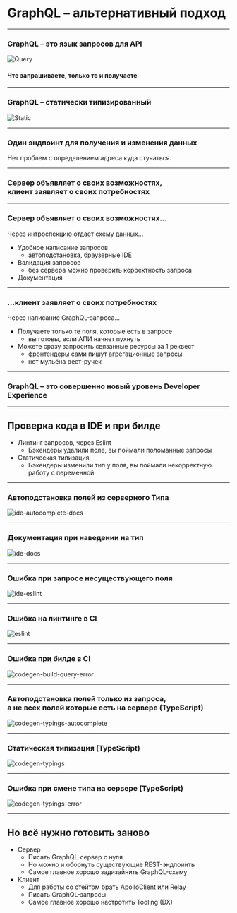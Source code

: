 # GraphQL – альтернативный подход

-----

### GraphQL – это язык запросов для API

![Query](./query.png) <!-- .element: class="plain" style="width: 800px" -->

#### Что запрашиваете, только то и получаете <!-- .element: class="green fragment" -->

-----

### GraphQL – статически типизированный

![Static](./static.png) <!-- .element: class="plain" style="width: 800px" -->

-----

### Один эндпоинт для получения и изменения данных <!-- .element: class="green" -->

Нет проблем с определением адреса куда стучаться. <!-- .element: class="fragment" -->

-----

### Сервер объявляет о своих возможностях, <br />клиент заявляет о своих потребностях <!-- .element: class="green" -->

-----

### Сервер объявляет о своих возможностях... <!-- .element: class="green" -->

Через интроспекцию отдает схему данных... <!-- .element: class="fragment apollo" -->

- Удобное написание запросов <!-- .element: class="fragment" -->
  - автоподстановка, браузерные IDE <!-- .element: class="orange fragment" -->
- Валидация запросов <!-- .element: class="fragment" -->
  - без сервера можно проверить корректность запроса <!-- .element: class="orange fragment" -->
- Документация <!-- .element: class="fragment" -->

-----

### ...клиент заявляет о своих потребностях <!-- .element: class="green" -->

Через написание GraphQL-запроса... <!-- .element: class="fragment apollo" -->

- Получаете только те поля, которые есть в запросе <!-- .element: class="fragment" -->
  - вы готовы, если АПИ начнет пухнуть <!-- .element: class="orange fragment" -->
- Можете сразу запросить связанные ресурсы за 1 реквест <!-- .element: class="fragment" -->
  - фронтендеры сами пишут агрегационные запросы <!-- .element: class="orange fragment" -->
  - нет мульёна рест-ручек <!-- .element: class="orange fragment" -->

-----

### GraphQL – это совершенно новый уровень Developer Experience <!-- .element: class="green" -->

-----

## Проверка кода в IDE и при билде <!-- .element: class="green" -->

- Линтинг запросов, через Eslint <!-- .element: class="fragment" -->
  - Бэкендеры удалили поле, вы поймали поломанные запросы <!-- .element: class="orange fragment" -->
- Статическая типизация <!-- .element: class="fragment" -->
  - Бэкендеры изменили тип у поля, вы поймали некорректную работу с переменной <!-- .element: class="orange fragment" -->

-----

### Автоподстановка полей из серверного Типа

![ide-autocomplete-docs](./ide-autocomplete-docs.png)

-----

### Документация при наведении на тип

![ide-docs](./ide-docs.png)

-----

### Ошибка при запросе несуществующего поля

![ide-eslint](./ide-eslint.png)

-----

### Ошибка на линтинге в CI

![eslint](./eslint.png)

-----

### Ошибка при билде в CI

![codegen-build-query-error](./codegen-build-query-error.png)

-----

### Автоподстановка полей только из запроса, <br/>а не всех полей которые есть на сервере  (TypeScript)

![codegen-typings-autocomplete](./codegen-typings-autocomplete.png)

-----

### Статическая типизация (TypeScript)

![codegen-typings](./codegen-typings.png)

-----

### Ошибка при смене типа на сервере (TypeScript)

![codegen-typings-error](./codegen-typings-error.png)

-----

## Но всё нужно готовить заново <!-- .element: class="green" -->

- Сервер <!-- .element: class="fragment" -->
  - Писать GraphQL-сервер с нуля <!-- .element: class="orange fragment" -->
  - Но можно и оборнуть существующие REST-эндпоинты <!-- .element: class="orange fragment" -->
  - Самое главное хорошо задизайнить GraphQL-схему <!-- .element: class="red fragment" -->
- Клиент <!-- .element: class="fragment" -->
  - Для работы со стейтом брать ApolloClient или Relay <!-- .element: class="orange fragment" -->
  - Писать GraphQL-запросы <!-- .element: class="orange fragment" -->
  - Самое главное хорошо настротить Tooling (DX) <!-- .element: class="red fragment" -->
